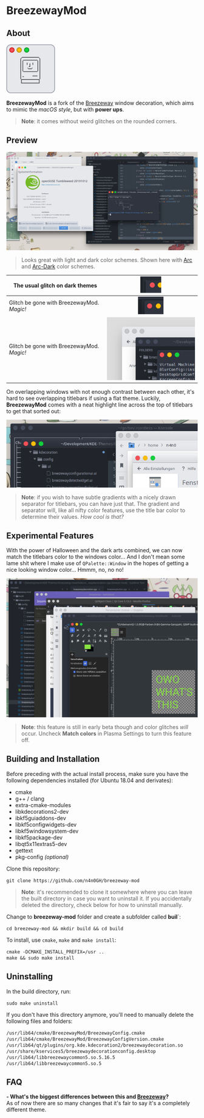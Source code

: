 
# BreezewayMod

## About

<img src="breezewaymod_icon.png" style="zoom: 25%;" /> 

**BreezewayMod** is a fork of the [Breezeway](https://github.com/richard-kung/breezeway) window decoration, which aims to mimic the *macOS style*, but with **power ups**.

> **Note**: it comes without weird glitches on the rounded corners.

## Preview

![](screenshot.png)

> Looks great  with light and dark color schemes. Shown here with [Arc](https://github.com/PapirusDevelopmentTeam/arc-kde) and [Arc-Dark](https://github.com/PapirusDevelopmentTeam/arc-kde) color schemes.


| The usual glitch on dark themes            | ![](sierrabreeze.png) |
| ------------------------------------------ | :-------------------: |
| Glitch be gone with BreezewayMod. *Magic!* | ![](breezewaymod.png) |
| Glitch be gone with BreezewayMod. *Magic!* | ![](low_contrast.png) |

On overlapping windows with not enough contrast between each other, it's hard to see overlapping titlebars if using a flat theme. Luckily, **BreezewayMod** comes with a neat highlight line across the top of titlebars to get that sorted out:

![](gradients.png)

> **Note**: if you wish to have subtle gradients with a nicely drawn separator for titlebars, you can have just that. The gradient and separator will, like all nifty color features, use the title bar color to determine their values. *How cool is that?*

## Experimental Features

With the power of Halloween and the dark arts combined, we can now match the titlebars color to the windows color... And I don't mean some lame shit where I make use of `QPalette::Window` in the hopes of getting a nice looking window color... Hmmm, no, no no!

![](match_colors.png)

> **Note**: this feature is still in early beta though and color glitches *will* occur. Uncheck **Match colors** in Plasma Settings to turn this feature off.

## Building and Installation

Before preceding with the actual install process, make sure you have the following dependencies installed (for Ubuntu 18.04 and derivates):

* cmake
* g++ / clang
* extra-cmake-modules
* libkdecorations2-dev
* ibkf5guiaddons-dev
* libkf5configwidgets-dev
* libkf5windowsystem-dev
* libkf5package-dev
* libqt5x11extras5-dev
* gettext
* pkg-config *(optional)*

Clone this repository:

```
git clone https://github.com/n4n0GH/breezeway-mod
```
> **Note**: it's recommended to clone it somewhere where you can leave the built directory in case you want to uninstall it. If you accidentally deleted the directory, check below for how to uninstall manually.

Change to **breezeway-mod** folder and create a subfolder called **buil**`:

```
cd breezeway-mod && mkdir build && cd build
```

To install, use `cmake`, `make` and `make install`:

```
cmake -DCMAKE_INSTALL_PREFIX=/usr ..
make && sudo make install
```

## Uninstalling

In the build directory, run:

```
sudo make uninstall
```

If you don't have this directory anymore, you'll need to manually delete the following files and folders:

```
/usr/lib64/cmake/BreezewayMod/BreezewayConfig.cmake
/usr/lib64/cmake/BreezewayMod/BreezewayConfigVersion.cmake
/usr/lib64/qt/plugins/org.kde.kdecoration2/breezewaydecoration.so
/usr/share/kservices5/breezewaydecorationconfig.desktop
/usr/lib64/libbreezewaycommon5.so.5.16.5
/usr/lib64/libbreezewaycommon5.so.5
```

## FAQ

**- What's the biggest differences between this and [Breezeway](https://github.com/richard-kung/breezeway)?**  
As of now there are so many changes that it's fair to say it's a completely different theme.
